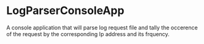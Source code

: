 # LogParserConsoleApp
A console application that will parse log request file and tally the occerence of the request by the corresponding Ip  address and its frquency.
